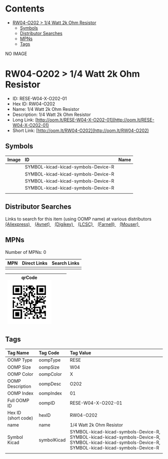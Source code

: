 



Contents
========

* [RW04-O202 > 1/4 Watt 2k Ohm Resistor](#rw04-o202--14-watt-2k-ohm-resistor)
	* [Symbols](#symbols)
	* [Distributor Searches](#distributor-searches)
	* [MPNs](#mpns)
	* [Tags](#tags)
  
NO IMAGE  
# RW04-O202 > 1/4 Watt 2k Ohm Resistor

- ID: RESE-W04-X-O202-01
- Hex ID: RW04-O202
- Name: 1/4 Watt 2k Ohm Resistor
- Description: 1/4 Watt 2k Ohm Resistor
- Long Link: [http://oom.lt/RESE-W04-X-O202-01](http://oom.lt/RESE-W04-X-O202-01)
- Short Link: [http://oom.lt/RW04-O202](http://oom.lt/RW04-O202)

## Symbols
  

|Image|ID|Name|
| :--- | :--- | :--- |
|![]()|SYMBOL-kicad-kicad-symbols-Device-R||
|![]()|SYMBOL-kicad-kicad-symbols-Device-R||
|![]()|SYMBOL-kicad-kicad-symbols-Device-R||
|![]()|SYMBOL-kicad-kicad-symbols-Device-R||
||||

## Distributor Searches
  
Links to search for this item (using OOMP name) at various distributors  
[(Aliexpress) ](https://www.aliexpress.com/wholesale?SearchText=11171/4+Watt+2k+Ohm+Resistor)&nbsp;&nbsp;&nbsp;[(Avnet) ](https://www.avnet.com/shop/us/search/1/4+Watt+2k+Ohm+Resistor)&nbsp;&nbsp;&nbsp;[(Digikey) ](https://www.digikey.co.uk/en/products/result?s=1/4+Watt+2k+Ohm+Resistor)&nbsp;&nbsp;&nbsp;[(LCSC) ](https://www.lcsc.com/search?q=1/4+Watt+2k+Ohm+Resistor)&nbsp;&nbsp;&nbsp;[(Farnell) ](https://uk.farnell.com/search?st=1/4+Watt+2k+Ohm+Resistor)&nbsp;&nbsp;&nbsp;[(Mouser) ](https://www.mouser.com/c/?q=1/4+Watt+2k+Ohm+Resistor)&nbsp;&nbsp;&nbsp;
## MPNs
  
Number of MPNs: 0  

|MPN|Direct Links|Search Links|
| :--- | :--- | :--- |
||||
  

|qrCode<br>[![](https://raw.githubusercontent.com/oomlout/oomlout_OOMP_parts_V2/main/RESE/W04/X/O202/01/qrCode_140.png)](https://github.com/oomlout/oomlout_OOMP_parts_V2/tree/main/RESE/W04/X/O202/01/qrCode.png)||||
| :---: | :---: | :---: | :---: |

## Tags
  

|Tag Name|Tag Code|Tag Value|
| :--- | :--- | :--- |
|OOMP Type|oompType|RESE|
|OOMP Size|oompSize|W04|
|OOMP Color|oompColor|X|
|OOMP Description|oompDesc|O202|
|OOMP Index|oompIndex|01|
|Full OOMP ID|oompID|RESE-W04-X-O202-01|
|Hex ID (short code)|hexID|RW04-O202|
|name|name|1/4 Watt 2k Ohm Resistor|
|Symbol Kicad|symbolKicad|SYMBOL-kicad-kicad-symbols-Device-R, SYMBOL-kicad-kicad-symbols-Device-R, SYMBOL-kicad-kicad-symbols-Device-R, SYMBOL-kicad-kicad-symbols-Device-R|
||||
